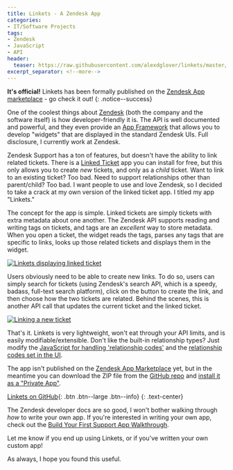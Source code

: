 ```yaml
---
title: Linkets - A Zendesk App
categories:
- IT/Software Projects
tags:
- Zendesk
- JavaScript
- API
header:
  teaser: https://raw.githubusercontent.com/alexdglover/linkets/master/assets/logo.png
excerpt_separator: <!--more-->
---
```

**It's official!** Linkets has been formally published on the [Zendesk App marketplace](https://www.zendesk.com/apps/support/linkets/?source=app_directory) - go check it out!
{: .notice--success}

One of the coolest things about [Zendesk](https://www.zendesk.com/) (both the
company and the software itself) is how developer-friendly it is. The API is
well documented and powerful, and they even provide an [App Framework](https://developer.zendesk.com/apps/docs/apps-v2/getting_started)
that allows you to develop "widgets" that are displayed in the standard Zendesk
UIs. Full disclosure, I currently work at Zendesk.

Zendesk Support has a ton of features, but doesn't have the ability to link
related tickets. There is a [Linked Ticket](https://www.zendesk.com/apps/support/linked-ticket/?source=app_directory)
app you can install for free, but this only allows you to create _new_ tickets,
and only as a _child_ ticket. Want to link to an existing ticket? Too bad. Need
to support relationships other than parent/child? Too bad. I want people to use
and love Zendesk, so I decided to take a crack at my own version of the linked
ticket app. I titled my app "Linkets."

<!--more-->

The concept for the app is simple. Linked tickets are simply tickets with extra
metadata about one another. The Zendesk API supports reading and writing tags
on tickets, and tags are an _excellent_ way to store metadata. When you open a
ticket, the widget reads the tags, parses any tags that are specific to links,
looks up those related tickets and displays them in the widget.

<a href="https://user-images.githubusercontent.com/25018339/31588375-8945a026-b1b6-11e7-9bcf-b757274d7810.png"><img class="text-center" src="https://user-images.githubusercontent.com/25018339/31588375-8945a026-b1b6-11e7-9bcf-b757274d7810.png"
alt="Linkets displaying linked ticket" /></a>

Users obviously need to be able to create new links. To do so, users can simply
search for tickets (using Zendesk's search API, which is a speedy, badass,
full-text search platform), click on the button to create the link, and then
choose how the two tickets are related. Behind the scenes, this is another API
call that updates the current ticket and the linked ticket.

<a href="https://user-images.githubusercontent.com/25018339/31588370-678156a6-b1b6-11e7-87ce-1449ef600d09.png"><img class="text-center" src="https://user-images.githubusercontent.com/25018339/31588370-678156a6-b1b6-11e7-87ce-1449ef600d09.png"
alt="Linking a new ticket" /></a>

That's it. Linkets is very lightweight, won't eat through your API limits, and
is easily modifiable/extensible. Don't like the built-in relationship types?
Just modify the [JavaScript for handling 'relationship codes'](https://github.com/alexdglover/linkets/blob/master/assets/main.js#L321-L343)
and the [relationship codes set in the UI](https://github.com/alexdglover/linkets/blob/master/assets/iframe.html#L53-L57).

The app isn't published on the [Zendesk App Marketplace](https://www.zendesk.com/apps/)
yet, but in the meantime you can download the ZIP file from the [GitHub repo](https://github.com/alexdglover/linkets)
and [install it as a "Private App"](https://help.zendesk.com/hc/en-us/articles/229137347#topic_opx_mvg_3l).

[Linkets on GitHub](https://github.com/alexdglover/linkets){: .btn .btn--large .btn--info}
{: .text-center}

The Zendesk developer docs are so good, I won't bother walking through _how_ to
write your own app. If you're interested in writing your own app, check out the [Build Your First Support App Walkthrough](https://help.zendesk.com/hc/en-us/articles/229137267-Build-your-first-Support-app-Part-1-Laying-the-groundwork).

Let me know if you end up using Linkets, or if you've written your own custom app!

As always, I hope you found this useful.
